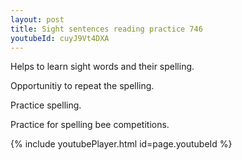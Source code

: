 ```yaml
---
layout: post
title: Sight sentences reading practice 746
youtubeId: cuyJ9Vt4DXA
---
```

 
 
Helps to learn sight words and their spelling.

Opportunitiy to repeat the spelling. 

Practice spelling. 
 
Practice for spelling bee competitions. 
 
{% include youtubePlayer.html id=page.youtubeId %}
 
 
